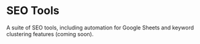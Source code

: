 # SEO Tools
A suite of SEO tools, including automation for Google Sheets and keyword clustering features (coming soon).
